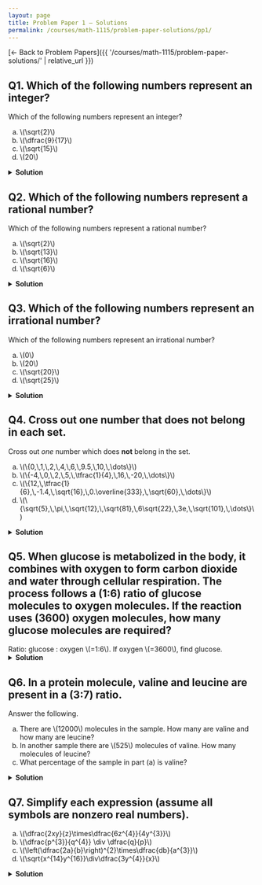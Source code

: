 ```yaml
---
layout: page
title: Problem Paper 1 — Solutions
permalink: /courses/math-1115/problem-paper-solutions/pp1/
---
```


[← Back to Problem Papers]({{ '/courses/math-1115/problem-paper-solutions/' | relative_url }})

## Q1. Which of the following numbers represent an integer?

<div class="problem">
  <div class="prompt">Which of the following numbers represent an integer?</div>
  <ol type="a" class="options four">
  <li>\(\sqrt{2}\)</li>
  <li>\(\dfrac{9}{17}\)</li>
  <li>\(\sqrt{15}\)</li>
  <li>\(20\)</li>
</ol>

</div>

<details class="solution">
  <summary><strong>Solution</strong></summary>

An integer is a whole number (positive, negative, or zero).
$$
\sqrt{2}\approx1.41\notin\mathbb{Z},\qquad
\dfrac{9}{17}\in\mathbb{Q}\setminus\mathbb{Z},\qquad
\sqrt{15}\approx3.87\notin\mathbb{Z},\qquad
20\in\mathbb{Z}.
$$
Thus the correct choice is
$$\boxed{\text{(d) }20}.$$
</details>

## Q2. Which of the following numbers represent a rational number?

<div class="problem">
  <div class="prompt">Which of the following numbers represent a rational number?</div>
  <ol type="a" class="options four">
    <li>\(\sqrt{2}\)</li>
    <li>\(\sqrt{13}\)</li>
    <li>\(\sqrt{16}\)</li>
    <li>\(\sqrt{6}\)</li>
  </ol>
</div>

<details class="solution">
  <summary><strong>Solution</strong></summary>

A rational number can be written as a fraction \(\tfrac{p}{q}\) with \(p,q\in\mathbb{Z}\) and \(q\neq 0\). 
$$
\sqrt{2},\ \sqrt{13},\ \sqrt{6}\ \text{are irrational},\qquad
\sqrt{16}=4\in\mathbb{Z}\subset\mathbb{Q}.
$$
Hence the correct choice is \(\boxed{\text{(c) }\sqrt{16}}\).
</details>



## Q3. Which of the following numbers represent an irrational number?

<div class="problem">
  <div class="prompt">Which of the following numbers represent an irrational number?</div>
  <ol type="a" class="options four">
    <li>\(0\)</li>
    <li>\(20\)</li>
    <li>\(\sqrt{20}\)</li>
    <li>\(\sqrt{25}\)</li>
  </ol>
</div>

<details class="solution">
  <summary><strong>Solution</strong></summary>

An irrational number cannot be expressed as a ratio of integers.
$$
0\in\mathbb{Z},\qquad 20\in\mathbb{Z},\qquad \sqrt{25}=5\in\mathbb{Z}.
$$
$$
\sqrt{20}=2\sqrt{5}\notin\mathbb{Q}.
$$
Thus the irrational number is \(\boxed{\text{(c) }\sqrt{20}}\).
</details>



## Q4. Cross out one number that does <strong>not</strong> belong in each set.

<div class="problem">
  <div class="prompt">Cross out <em>one</em> number which does <strong>not</strong> belong in the set.</div>
  <ol type="a" class="options">
    <li>\(\{0,\,1,\,2,\,4,\,6,\,9.5,\,10,\,\dots\}\)</li>
    <li>\(\{-4,\,0,\,2,\,5,\,\tfrac{1}{4},\,16,\,-20,\,\dots\}\)</li>
    <li>\(\{12,\,\tfrac{1}{6},\,-1.4,\,\sqrt{16},\,0.\overline{333},\,\sqrt{60},\,\dots\}\)</li>
    <li>\(\{\sqrt{5},\,\pi,\,\sqrt{12},\,\sqrt{81},\,6\sqrt{22},\,3e,\,\sqrt{101},\,\dots\}\)</li>
  </ol>
</div>

<details class="solution">
  <summary><strong>Solution</strong></summary>

- (a) Mostly integers (whole numbers); \(9.5\) is not an integer → cross out \(9.5\).<br>
- (b) Integers; \(\tfrac{1}{4}\) is fractional → cross out \(\tfrac{1}{4}\).<br>
- (c) Rationals; \(\sqrt{60}\) is irrational → cross out \(\sqrt{60}\).<br>
- (d) Irrationals; \(\sqrt{81}=9\) is rational → cross out \(\sqrt{81}\).<br>

Therefore,
$$
\boxed{9.5,\ \tfrac{1}{4},\ \sqrt{60},\ \sqrt{81}}.
$$
</details>



## Q5. When glucose is metabolized in the body, it combines with oxygen to form carbon dioxide and water through cellular respiration. The process follows a \(1:6\) ratio of glucose molecules to oxygen molecules. If the reaction uses \(3600\) oxygen molecules, how many glucose molecules are required?

<div class="problem">
  <div class="prompt">
    Ratio: glucose : oxygen \(=1:6\). If oxygen \(=3600\), find glucose.
  </div>
</div>

<details class="solution">
  <summary><strong>Solution</strong></summary>
Let the common scaling factor be \(k\). Then glucose \(=1k\), oxygen \(=6k\).
From \(6k=3600\), we get \(k=3600/6=600\).  
Therefore glucose \(=1k=600\).

$$\boxed{600\ \text{glucose molecules}}.$$
</details>



## Q6. In a protein molecule, valine and leucine are present in a \(3:7\) ratio.

<div class="problem">
  <div class="prompt">Answer the following.</div>
  <ol type="a" class="options">
    <li>There are \(12000\) molecules in the sample. How many are valine and how many are leucine?</li>
    <li>In another sample there are \(525\) molecules of valine. How many molecules of leucine?</li>
    <li>What percentage of the sample in part (a) is valine?</li>
  </ol>
</div>

<details class="solution">
  <summary><strong>Solution</strong></summary>

Write \(\text{valine}:\text{leucine}=3:7\). The total “parts” is \(3+7=10\).

<ol type="a">
  <li>
    Each part represents \(12000/10=1200\) molecules.  <br>
    Hence \(\text{valine}=3\times1200=3600\), \(\text{leucine}=7\times1200=8400\). <br>
    <br>
  </li>
  <li>
    Let \(3k=525\Rightarrow k=175\). Then \(\text{leucine}=7k=7\times175=1225\).   <br>
    (Equivalently, \(\text{leucine}=\frac{7}{3}\cdot525=1225\).)  <br>
     <br>
  </li>
  <li>
    Valine is \(\dfrac{3}{10}=0.3=30\%\).   <br>
    Check: \(3600/12000=0.3\).  <br>
  </li>
</ol>
</details>


## Q7. Simplify each expression (assume all symbols are nonzero real numbers).

<div class="problem">
  <div class="prompt"></div>
  <ol type="a" class="options">
    <li>\(\dfrac{2xy}{z}\times\dfrac{6z^{4}}{4y^{3}}\)</li>
    <li>\(\dfrac{p^{3}}{q^{4}} \div \dfrac{q}{p}\)</li>
    <li>\(\left(\dfrac{2a}{b}\right)^{2}\times\dfrac{db}{a^{3}}\)</li>
    <li>\(\sqrt{x^{14}y^{16}}\div\dfrac{3y^{4}}{x}\)</li>
  </ol>
</div>

<details class="solution">
  <summary><strong>Solution</strong></summary>

<strong>(a)</strong>
\(
\frac{2xy}{z}\times\frac{6z^{4}}{4y^{3}}
=\frac{12\,x\,y\,z^{4}}{4\,y^{3}\,z}
=3x\,\frac{z^{4}}{z}\,\frac{y}{y^{3}}
=\boxed{\frac{3xz^{3}}{y^{2}}}.
\) <br>

<br>

<strong>(b)</strong>
\(
\frac{p^{3}}{q^{4}} \div \frac{q}{p}
=\frac{p^{3}}{q^{4}}\cdot\frac{p}{q}
=\frac{p^{4}}{q^{5}}
=\boxed{\frac{p^{4}}{q^{5}}}.
\)<br>

<br>

<strong>(c)</strong>
\(
\left(\frac{2a}{b}\right)^{2}\times\frac{db}{a^{3}}
=\frac{4a^{2}}{b^{2}}\cdot\frac{db}{a^{3}}
=\frac{4d}{ab}
=\boxed{\frac{4d}{ab}}.
\)
<br>
<br>

<strong>(d)</strong>
First \(\sqrt{x^{14}y^{16}}=x^{7}y^{8}\). Then
$$
x^{7}y^{8}\div\frac{3y^{4}}{x} <br>
=x^{7}y^{8}\cdot\frac{x}{3y^{4}}
=\frac{x^{8}y^{4}}{3}
=\boxed{\frac{x^{8}y^{4}}{3}}.
$$
</details>

















